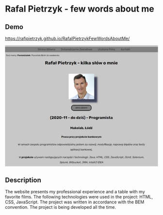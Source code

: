 # Rafal Pietrzyk - few words about me

## Demo

https://rafipietrzyk.github.io/RafalPietrzykFewWordsAboutMe/

![screen projektu](images/screenWebsite.jpg)

## Description

The website presents my professional experience and a table with my favorite films. 
The following technologies were used in the project: HTML, CSS, JavaScript. 
The project was written in accordance with the BEM convention. 
The project is being developed all the time.